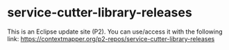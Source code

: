 # service-cutter-library-releases

This is an Eclipse update site (P2). You can use/access it with the following link: https://contextmapper.org/p2-repos/service-cutter-library-releases

